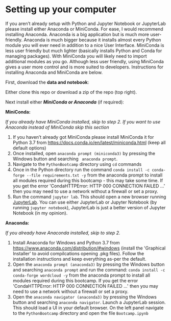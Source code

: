 # Setting up your computer
If you aren’t already setup with Python and Jupyter Notebook or JupyterLab please install either Anaconda or MiniConda. For ease, I would recommend installing Anaconda. Anaconda is a big application but is much more user-friendly. Anaconda is much bigger  because it installs almost every Python module you will ever need in addition to a nice User Interface. MiniConda is less user friendly but much lighter (basically installs Python and Conda for managing packages). With MiniConda you will likely need to import additional modules as you go. Although less user friendly, using MiniConda gives a user more control and is more suited to developers. Instructions for installing Anaconda and MiniConda are below.

First, download the **data and notebook**:

Either clone this repo or download a zip of the repo (top right).

Next install either ***MiniConda or Anaconda*** (if required):

**MiniConda:**

*If you already have MiniConda installed, skip to step 2. If you want to use Anaconda instead of MiniConda skip this section*

1. If you haven’t already got MiniConda please install MiniConda it for Python 3.7 from https://docs.conda.io/en/latest/miniconda.html (keep all default options)
2. Once installed, open `anaconda prompt (miniconda3)` by pressing the Windows button and searching ` anaconda prompt`.
3. Navigate to the `PythonBootcamp` directory using `cd` commands
4. Once in the Python directory run the command `conda install -c conda-forge --file requirements.txt -y` from the anaconda prompt to install all modules required during this bootcamp - this may take some time. If you get the error 'CondaHTTPError: HTTP 000 CONNECTION FAILED ...' then you may need to use a network without a firewall or set a proxy.
5. Run the command `jupyter lab`. This should open a new browser running [JupyterLab](https://jupyterlab.readthedocs.io/en/stable/). You can use either JupyterLab or Jupyter Notebook (by running `jupyter notebook`), JupyterLab is just a better version of Jupyter Notebook (in my opinion).

**Anaconda:**

*If you already have Anaconda installed, skip to step 2.*

1. Install Anaconda for Windows and Python 3.7 from https://www.anaconda.com/distribution/#windows (install the 'Graphical Installer' to avoid compilcations opening .pkg files). Follow the installation instructions and keep everything as-per the default.
2. Open the `anaconda prompt (anaconda3)` by pressing the Windows button and searching `anaconda prompt` and run the command: `conda install -c conda-forge wordcloud -y` from the anaconda prompt to install all modules required during this bootcamp. If you get the error 'CondaHTTPError: HTTP 000 CONNECTION FAILED ...' then you may need to use a network without a firewall or set a proxy.
5. Open the `anaconda navigator (anaconda3)` by pressing the Windows button and searching `anaconda navigator`. Launch a JupyterLab session. This should load a UI in your default browser. On the left panel navigate to the `PythonBootcamp` directory and open the file `Bootcamp.ipynb`


